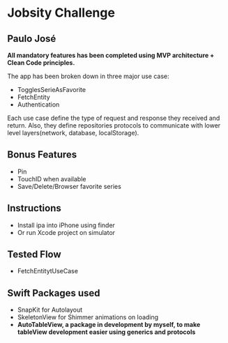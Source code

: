 # Jobsity Challenge
## Paulo José


**All mandatory features has been completed using MVP architecture + Clean Code principles.**

The app has been broken down in three major use case:

- TogglesSerieAsFavorite
- FetchEntity
- Authentication

Each use case define the type of request and response they received and return. Also, they define repositories protocols to communicate with lower level layers(network, database, localStorage).

## Bonus Features
- Pin
- TouchID when available
- Save/Delete/Browser favorite series

## Instructions
- Install ipa into iPhone using finder
- Or run Xcode project on simulator

## Tested Flow
 - FetchEntitytUseCase

## Swift Packages used
 - SnapKit for Autolayout
 - SkeletonView for Shimmer animations on loading
 - **AutoTableView, a package in development by myself, to make tableView development easier using generics and protocols**
